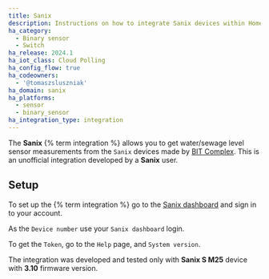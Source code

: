 ```yaml
---
title: Sanix
description: Instructions on how to integrate Sanix devices within Home Assistant.
ha_category:
  - Binary sensor
  - Switch
ha_release: 2024.1
ha_iot_class: Cloud Polling
ha_config_flow: true
ha_codeowners:
  - '@tomaszsluszniak'
ha_domain: sanix
ha_platforms:
  - sensor
  - binary_sensor
ha_integration_type: integration
---
```


The **Sanix** {% term integration %} allows you to get water/sewage level sensor measurements from the `Sanix` devices made by [BIT Complex](https://bitcomplex.pl/).
This is an unofficial integration developed by a **Sanix** user.

## Setup

To set up the {% term integration %} go to the [Sanix dashboard](https://sanix.bitcomplex.pl) and sign in to your account.

As the `Device number` use your `Sanix dashboard` login.

To get the `Token`, go to the `Help` page, and `System version`.

<div class="note warning">
The integration was developed and tested only with <b>Sanix S M25</b> device with <b>3.10</b> firmware version.
</div>
